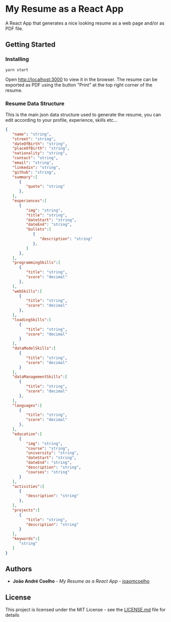 # My Resume as a React App

A React App that generates a nice looking resume as a web page and/or as PDF file.
## Getting Started
### Installing
```
yarn start
```
Open [http://localhost:3000](http://localhost:3000) to view it in the browser.
The resume can be exported as PDF using the button "Print" at the top right corner of the resume.

### Resume Data Structure
This is the main json data structure used to generate the resume, you can edit according to your profile, experience, skills etc...

```json
{ 
   "name": "string",
   "street": "string",
   "dateOfBirth": "string",
   "placeOfBirth": "string",
   "nationality": "string",
   "contact": "string",
   "email": "string",
   "linkedin": "string",
   "github": "string",
   "summary":[ 
      { 
         "quote": "string"
      },
   ],
   "experiences":[ 
      { 
         "img": "string",
         "title": "string",
         "dateStart": "string",
         "dateEnd": "string",
         "bullets":[ 
            { 
               "description": "string"
            },
         ]
      },
   ],
   "programmingSkills":[ 
      { 
         "title": "string",
         "score": "decimal"
      },
   ],
   "webSkills":[ 
      { 
         "title": "string",
         "score": "decimal"
      },
   ],
   "loadingSkills":[ 
      { 
         "title": "string",
         "score": "decimal"
      }
   ],
   "dataModelSkills":[ 
      { 
         "title": "string",
         "score": "decimal"
      }
   ],
   "dataManagementSkills":[ 
      { 
         "title": "string",
         "score": "decimal"
      },
   ],
   "languages":[ 
      { 
         "title": "string",
         "score": "decimal"
      },
   ],
   "education":[ 
      { 
         "img": "string",
         "course": "string",
         "university": "string",
         "dateStart": "string",
         "dateEnd": "string",
         "description": "string",
         "courses": "string"
      }
   ],
   "activities":[ 
      { 
         "description": "string"
      },
   ],
   "projects":[ 
      { 
         "title": "string",
         "description": "string"
      }
   ],
   "keywords":[ 
      "string"
   ]
}
```

## Authors
* **João André Coelho** - *My Resume as a React App* - [joaomcoelho](https://github.com/joaomcoelho)

## License
This project is licensed under the MIT License - see the [LICENSE.md](LICENSE.md) file for details

